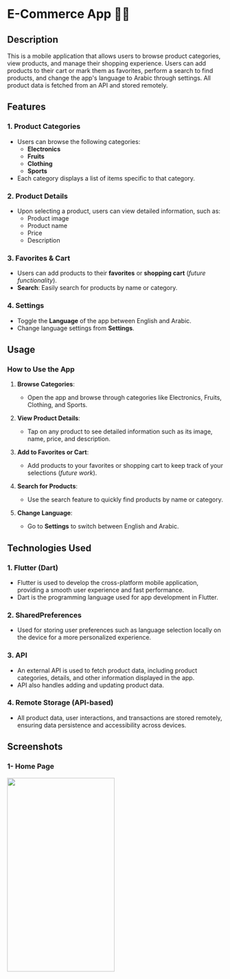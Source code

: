 # E-Commerce App 🛒📱

## Description  
This is a mobile application that allows users to browse product categories, view products, and manage their shopping experience. Users can add products to their cart or mark them as favorites, perform a search to find products, and change the app's language to Arabic through settings. All product data is fetched from an API and stored remotely.

## Features  
### 1. **Product Categories**  
- Users can browse the following categories:  
  - **Electronics**  
  - **Fruits**  
  - **Clothing**  
  - **Sports**  
- Each category displays a list of items specific to that category.

### 2. **Product Details**  
- Upon selecting a product, users can view detailed information, such as:  
  - Product image  
  - Product name  
  - Price  
  - Description  

### 3. **Favorites & Cart**  
- Users can add products to their **favorites** or **shopping cart** (*future functionality*).  
- **Search**: Easily search for products by name or category.

### 4. **Settings**  
- Toggle the **Language** of the app between English and Arabic.  
- Change language settings from **Settings**.

## Usage  
### **How to Use the App**  
1. **Browse Categories**:  
   - Open the app and browse through categories like Electronics, Fruits, Clothing, and Sports.  

2. **View Product Details**:  
   - Tap on any product to see detailed information such as its image, name, price, and description.

3. **Add to Favorites or Cart**:  
   - Add products to your favorites or shopping cart to keep track of your selections (*future work*).

4. **Search for Products**:  
   - Use the search feature to quickly find products by name or category.

5. **Change Language**:  
   - Go to **Settings** to switch between English and Arabic.

## Technologies Used

### 1. **Flutter (Dart)**  
- Flutter is used to develop the cross-platform mobile application, providing a smooth user experience and fast performance.
- Dart is the programming language used for app development in Flutter.

### 2. **SharedPreferences**  
- Used for storing user preferences such as language selection locally on the device for a more personalized experience.

### 3. **API**  
- An external API is used to fetch product data, including product categories, details, and other information displayed in the app.
- API also handles adding and updating product data.

### 4. **Remote Storage (API-based)**  
- All product data, user interactions, and transactions are stored remotely, ensuring data persistence and accessibility across devices.


## Screenshots

### 1- Home Page
<img src="" width="250" height="450"/> 


